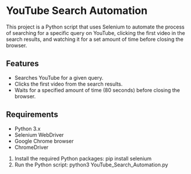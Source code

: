 # YouTube Search Automation

This project is a Python script that uses Selenium to automate the process of searching for a specific query on YouTube, clicking the first video in the search results, and watching it for a set amount of time before closing the browser.

## Features
- Searches YouTube for a given query.
- Clicks the first video from the search results.
- Waits for a specified amount of time (80 seconds) before closing the browser.

## Requirements
- Python 3.x
- Selenium WebDriver
- Google Chrome browser
- ChromeDriver

1. Install the required Python packages:
    pip install selenium
2. Run the Python script:
    python3 YouTube_Search_Automation.py

